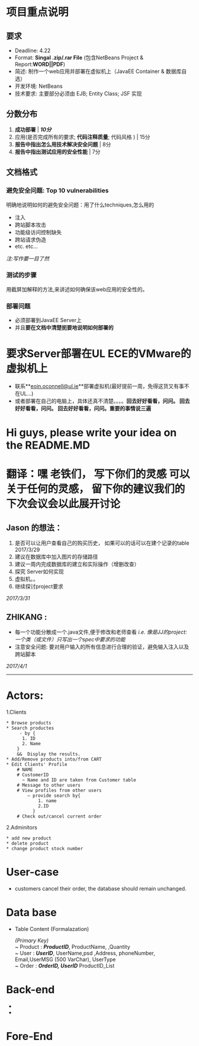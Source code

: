 # 项目重点说明
## 要求
- Deadline: 4.22
- Format: **Singal .zip/.rar File** (包含NetBeans Project & Report:<b>WORD||PDF</b>)
- 简述: 制作一个web应用并部署在虚拟机上（JavaEE Container & 数据库自选）
- 开发环境: NetBeans
- 技术要求: 主要部分必须由 EJB; Entity Class; JSF 实现

## 分数分布

1. **成功部署**						                           | ***10分***
2. 应用(是否完成所有的要求; **代码注释质量**; 代码风格 )  | 15分
3. **报告中指出怎么用技术解决安全问题**			            | 8分
4. **报告中指出测试应用的安全性能**			                | 7分


## 文档格式
### 避免安全问题: **Top 10 vulnerabilities**
明确地说明如何的避免安全问题：用了什么techniques,怎么用的
+ 注入
+ 跨站脚本攻击
+ 功能级访问控制缺失
+ 跨站请求伪造
+ etc. etc...

*注:写作要一目了然*

### 测试的步骤
用截屏加解释的方法,来讲述如何确保该web应用的安全性的。

### 部署问题
+ 必须部署到JavaEE Server上
+ 并且**要在文档中清楚扼要地说明如何部署的**

# 要求Server部署在UL ECE的VMware的虚拟机上
- 联系**<http>eoin.oconnell@ul.ie</http>**部署虚拟机(最好提前一周，免得这货又有事不在UL...)
- 或者部署在自己的电脑上，具体还真不清楚。。。。**回去好好看看，问问。 回去好好看看，问问。 回去好好看看，问问。重要的事情说三遍**





# Hi guys, please write your idea on the README.MD 

# 翻译：嘿 老铁们， 写下你们的灵感 可以关于任何的灵感， 留下你的建议我们的下次会议会以此展开讨论 
## Jason 的想法：
1. 是否可以让用户查看自己的购买历史， 如果可以的话可以在建个记录的table 2017/3/29
2. 建议在数据库中加入图片的存储路径
3. 建议一周内完成数据库的建立和实际操作（增删改查）
4. 探究 Server如何实现
5. 虚拟机。。
6. 继续探讨project要求 

*2017/3/31*
## ZHIKANG :
- 每一个功能分散成一个.java文件,便于修改和老师查看 
	*i.e. 像是JJ的project: 一个类（或文件）只写出一个spec中要求的功能*
- 注意安全问题: 要对用户输入的所有信息进行合理的验证，避免输入注入以及跨站脚本
  
*2017/4/1*

<hr/>

# Actors:

  1.Clients
    
    * Browse products
    * Search productes 
         - by {
          1. ID 
          2. Name
        }   
        &&  Display the results.
    * Add/Remove products into/from CART
    * Edit Clients' Profile
        # NAME
        # CustomerID        
          ~ Name and ID are taken from Customer table
        # Message to other users
        # View profiles from other users 
            – provide search by{
                1. name 
                2.ID
              }
        # Check out/cancel current order
        
        
        
  2.Adminitors

    * add new product
    * delete product
    * change product stock number



# User-case 

* customers cancel their order, the database should remain unchanged.



# Data base

  * Table Content (Formalazation)
    <br/>
  
    <i>(Primary Key)</i><br/>
    ~ Product :   <i><b>ProductID</b></i>,  ProductName, ,Quantity<br/>
    ~ User    :   <i><b>UserID</b></i>, UserName,psd ,Address, phoneNumber, Email,UserMSG (500 VarChar), UserType<br/>
    ~ Order   :   <i><b>OrderID,  UserID</b></i> ProductID_List<br/>
  
  
# Back-end
  * 
  * 
  
# Fore-End
  
